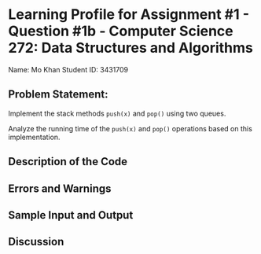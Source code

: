 # Learning Profile for Assignment #1 - Question #1b - Computer Science 272: Data Structures and Algorithms

Name: Mo Khan
Student ID: 3431709

## Problem Statement:

Implement the stack methods `push(x)` and `pop()` using two queues.

Analyze the running time of the `push(x)` and `pop()` operations based on this implementation.

## Description of the Code
## Errors and Warnings
## Sample Input and Output
## Discussion
